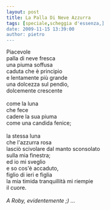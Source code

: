 ```yaml
---
layout: post
title: La Palla Di Neve Azzurra
tags: [speciale,scheggia d'essenza,]
date: 2009-11-15 13:39:00
author: pietro
---
```

Piacevole<br/>palla di neve fresca<br/>una piuma soffusa<br/>caduta che è principio<br/>e lentamente più grande<br/>una dolcezza sul pendio,<br/>dolcemente crescente<br/><br/>come la luna<br/>che fece<br/>cadere la sua piuma<br/>come una candida fenice;<br/><br/>la stessa luna<br/>che l'azzurra rosa<br/>lasciò scivolare dal manto sconsolato<br/>sulla mia finestra;<br/>ed io mi sveglio<br/>e so cos'è accaduto,<br/>figlio di ieri e figlia<br/>la mia timida tranquillità mi riempie<br/>il cuore.<br/><br/><span style="font-style: italic">A Roby, evidentemente ;) ...</span>
